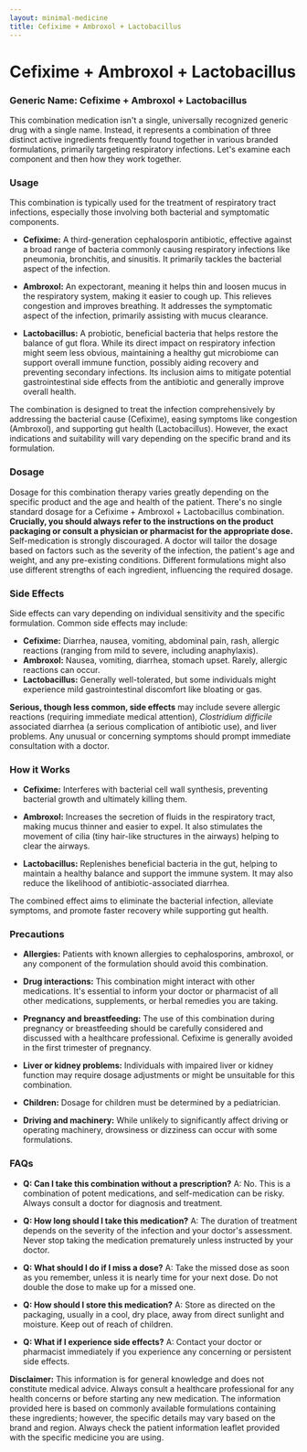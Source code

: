 ```yaml
---
layout: minimal-medicine
title: Cefixime + Ambroxol + Lactobacillus
---
```


# Cefixime + Ambroxol + Lactobacillus
### Generic Name: Cefixime + Ambroxol + Lactobacillus


This combination medication isn't a single, universally recognized generic drug with a single name.  Instead, it represents a combination of three distinct active ingredients frequently found together in various branded formulations, primarily targeting respiratory infections.  Let's examine each component and then how they work together.

### Usage

This combination is typically used for the treatment of respiratory tract infections, especially those involving both bacterial and symptomatic components.

* **Cefixime:** A third-generation cephalosporin antibiotic, effective against a broad range of bacteria commonly causing respiratory infections like pneumonia, bronchitis, and sinusitis.  It primarily tackles the bacterial aspect of the infection.

* **Ambroxol:** An expectorant, meaning it helps thin and loosen mucus in the respiratory system, making it easier to cough up. This relieves congestion and improves breathing. It addresses the symptomatic aspect of the infection, primarily assisting with mucus clearance.

* **Lactobacillus:** A probiotic, beneficial bacteria that helps restore the balance of gut flora.  While its direct impact on respiratory infection might seem less obvious, maintaining a healthy gut microbiome can support overall immune function, possibly aiding recovery and preventing secondary infections.  Its inclusion aims to mitigate potential gastrointestinal side effects from the antibiotic and generally improve overall health.


The combination is designed to treat the infection comprehensively by addressing the bacterial cause (Cefixime), easing symptoms like congestion (Ambroxol), and supporting gut health (Lactobacillus).  However, the exact indications and suitability will vary depending on the specific brand and its formulation.


### Dosage

Dosage for this combination therapy varies greatly depending on the specific product and the age and health of the patient.  There's no single standard dosage for a Cefixime + Ambroxol + Lactobacillus combination.  **Crucially, you should always refer to the instructions on the product packaging or consult a physician or pharmacist for the appropriate dose.**  Self-medication is strongly discouraged.  A doctor will tailor the dosage based on factors such as the severity of the infection, the patient's age and weight, and any pre-existing conditions.  Different formulations might also use different strengths of each ingredient, influencing the required dosage.


### Side Effects

Side effects can vary depending on individual sensitivity and the specific formulation.  Common side effects may include:

* **Cefixime:** Diarrhea, nausea, vomiting, abdominal pain, rash, allergic reactions (ranging from mild to severe, including anaphylaxis).
* **Ambroxol:** Nausea, vomiting, diarrhea, stomach upset.  Rarely, allergic reactions can occur.
* **Lactobacillus:** Generally well-tolerated, but some individuals might experience mild gastrointestinal discomfort like bloating or gas.

**Serious, though less common, side effects** may include severe allergic reactions (requiring immediate medical attention), *Clostridium difficile* associated diarrhea (a serious complication of antibiotic use), and liver problems.  Any unusual or concerning symptoms should prompt immediate consultation with a doctor.


### How it Works

* **Cefixime:** Interferes with bacterial cell wall synthesis, preventing bacterial growth and ultimately killing them.

* **Ambroxol:** Increases the secretion of fluids in the respiratory tract, making mucus thinner and easier to expel.  It also stimulates the movement of cilia (tiny hair-like structures in the airways) helping to clear the airways.

* **Lactobacillus:**  Replenishes beneficial bacteria in the gut, helping to maintain a healthy balance and support the immune system.  It may also reduce the likelihood of antibiotic-associated diarrhea.


The combined effect aims to eliminate the bacterial infection, alleviate symptoms, and promote faster recovery while supporting gut health.


### Precautions

* **Allergies:**  Patients with known allergies to cephalosporins, ambroxol, or any component of the formulation should avoid this combination.

* **Drug interactions:**  This combination might interact with other medications. It's essential to inform your doctor or pharmacist of all other medications, supplements, or herbal remedies you are taking.

* **Pregnancy and breastfeeding:** The use of this combination during pregnancy or breastfeeding should be carefully considered and discussed with a healthcare professional. Cefixime is generally avoided in the first trimester of pregnancy.

* **Liver or kidney problems:** Individuals with impaired liver or kidney function may require dosage adjustments or might be unsuitable for this combination.

* **Children:** Dosage for children must be determined by a pediatrician.

* **Driving and machinery:**  While unlikely to significantly affect driving or operating machinery, drowsiness or dizziness can occur with some formulations.


### FAQs

* **Q: Can I take this combination without a prescription?** A: No.  This is a combination of potent medications, and self-medication can be risky. Always consult a doctor for diagnosis and treatment.

* **Q: How long should I take this medication?** A: The duration of treatment depends on the severity of the infection and your doctor's assessment. Never stop taking the medication prematurely unless instructed by your doctor.

* **Q: What should I do if I miss a dose?** A: Take the missed dose as soon as you remember, unless it is nearly time for your next dose.  Do not double the dose to make up for a missed one.

* **Q: How should I store this medication?** A: Store as directed on the packaging, usually in a cool, dry place, away from direct sunlight and moisture. Keep out of reach of children.

* **Q: What if I experience side effects?** A: Contact your doctor or pharmacist immediately if you experience any concerning or persistent side effects.


**Disclaimer:** This information is for general knowledge and does not constitute medical advice. Always consult a healthcare professional for any health concerns or before starting any new medication.  The information provided here is based on commonly available formulations containing these ingredients; however, the specific details may vary based on the brand and region. Always check the patient information leaflet provided with the specific medicine you are using.
